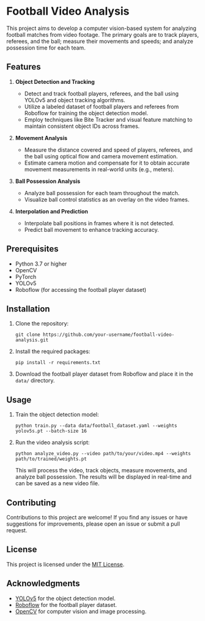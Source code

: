 # Football Video Analysis

This project aims to develop a computer vision-based system for analyzing football matches from video footage. The primary goals are to track players, referees, and the ball; measure their movements and speeds; and analyze possession time for each team.

## Features

1. **Object Detection and Tracking**
   - Detect and track football players, referees, and the ball using YOLOv5 and object tracking algorithms.
   - Utilize a labeled dataset of football players and referees from Roboflow for training the object detection model.
   - Employ techniques like Bite Tracker and visual feature matching to maintain consistent object IDs across frames.

2. **Movement Analysis**
   - Measure the distance covered and speed of players, referees, and the ball using optical flow and camera movement estimation.
   - Estimate camera motion and compensate for it to obtain accurate movement measurements in real-world units (e.g., meters).

3. **Ball Possession Analysis**
   - Analyze ball possession for each team throughout the match.
   - Visualize ball control statistics as an overlay on the video frames.

4. **Interpolation and Prediction**
   - Interpolate ball positions in frames where it is not detected.
   - Predict ball movement to enhance tracking accuracy.

## Prerequisites

- Python 3.7 or higher
- OpenCV
- PyTorch
- YOLOv5
- Roboflow (for accessing the football player dataset)

## Installation

1. Clone the repository:
   ```
   git clone https://github.com/your-username/football-video-analysis.git
   ```

2. Install the required packages:
   ```
   pip install -r requirements.txt
   ```

3. Download the football player dataset from Roboflow and place it in the `data/` directory.

## Usage

1. Train the object detection model:
   ```
   python train.py --data data/football_dataset.yaml --weights yolov5s.pt --batch-size 16
   ```

2. Run the video analysis script:
   ```
   python analyze_video.py --video path/to/your/video.mp4 --weights path/to/trained/weights.pt
   ```

   This will process the video, track objects, measure movements, and analyze ball possession. The results will be displayed in real-time and can be saved as a new video file.

## Contributing

Contributions to this project are welcome! If you find any issues or have suggestions for improvements, please open an issue or submit a pull request.

## License

This project is licensed under the [MIT License](LICENSE).

## Acknowledgments

- [YOLOv5](https://github.com/ultralytics/yolov5) for the object detection model.
- [Roboflow](https://roboflow.com/) for the football player dataset.
- [OpenCV](https://opencv.org/) for computer vision and image processing.

